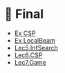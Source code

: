 # 📅 Final

<!--Index-->

- [Ex CSP](Ex%20CSP.pdf)
- [Ex LocalBeam](Ex%20LocalBeam.pdf)
- [Lec5.InfSearch](Lec5.InfSearch.pdf)
- [Lec6.CSP](Lec6.CSP.pdf)
- [Lec7.Game](Lec7.Game.pdf)

<!--Index-->
